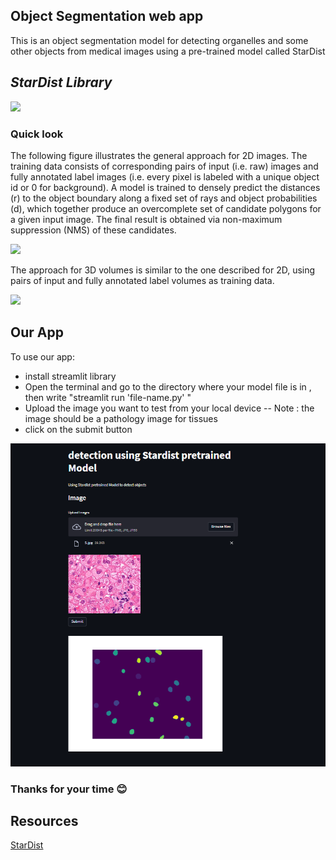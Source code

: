## Object Segmentation web app
This is an object segmentation model for detecting organelles and some other objects from medical images using a pre-trained model called StarDist

## *StarDist Library*
![](https://github.com/stardist/stardist/raw/master/images/stardist_overview.png)

### Quick look

The following figure illustrates the general approach for 2D images. The training data consists of corresponding pairs of input (i.e. raw) images and fully annotated label images (i.e. every pixel is labeled with a unique object id or 0 for background).
A model is trained to densely predict the distances (r) to the object boundary along a fixed set of rays and object probabilities (d), which together produce an overcomplete set of candidate polygons for a given input image. The final result is obtained via non-maximum suppression (NMS) of these candidates.

![](https://github.com/stardist/stardist/raw/master/images/overview_2d.png)

The approach for 3D volumes is similar to the one described for 2D, using pairs of input and fully annotated label volumes as training data.

![](https://github.com/stardist/stardist/raw/master/images/overview_3d.png)

## Our App
To use our app:
- install streamlit library
- Open the terminal and go to the directory where your model file is in , then write "streamlit run 'file-name.py' "
- Upload the image you want to test from your local device
 -- Note : the image should be a pathology image for tissues
- click on the submit button

![](https://github.com/DevMed22/Summer-training-22/blob/main/AI/CellOrganelles-ObjectSegmentation/images/star.png)

### Thanks for your time 😊

## Resources
[StarDist](https://github.com/stardist/stardist)

